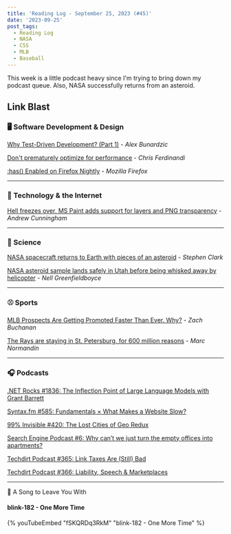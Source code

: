 ```yaml
---
title: 'Reading Log - September 25, 2023 (#45)'
date: '2023-09-25'
post_tags:
  - Reading Log
  - NASA
  - CSS
  - MLB
  - Baseball
---
```


This week is a little podcast heavy since I'm trying to bring down my podcast queue. Also, NASA successfully returns from an asteroid.
<!-- excerpt -->

## Link Blast

### 🖥 Software Development & Design

[Why Test-Driven Development? (Part 1)](https://www.red-gate.com/simple-talk/devops/testing/why-test-driven-development-part-1/) - *Alex Bunardzic*

[Don't prematurely optimize for performance](https://gomakethings.com/dont-prematurely-optimize-for-performance/) - *Chris Ferdinandi*

[:has() Enabled on Firefox Nightly](https://bugzilla.mozilla.org/show_bug.cgi?id=1853701) - *Mozilla Firefox*

---

### 📡 Technology & the Internet

[Hell freezes over, MS Paint adds support for layers and PNG transparency](https://arstechnica.com/gadgets/2023/09/hell-freezes-over-ms-paint-adds-support-for-layers-and-png-transparency/) - *Andrew Cunningham*

---

### 🔬 Science

[NASA spacecraft returns to Earth with pieces of an asteroid](https://arstechnica.com/space/2023/09/nasa-spacecraft-returns-to-earth-with-pieces-of-an-asteroid/) - *Stephen Clark*

[NASA asteroid sample lands safely in Utah before being whisked away by helicopter](https://www.npr.org/2023/09/24/1201386042/watch-live-nasa-sends-an-asteroid-sample-back-to-earth) - *Nell Greenfieldboyce*

---

### ⚾️ Sports

[MLB Prospects Are Getting Promoted Faster Than Ever. Why?](https://defector.com/mlb-prospects-are-getting-promoted-faster-than-ever-why) - *Zach Buchanan*

[The Rays are staying in St. Petersburg, for 600 million reasons](https://www.marcnormandin.com/2023/09/20/tampa-bay-rays-stadium-st-petersburg/) - *Marc Normandin*

---

### 🎧 Podcasts

[.NET Rocks #1836: The Inflection Point of Large Language Models with Grant Barrett](https://www.dotnetrocks.com/details/1836)

[Syntax.fm #585: Fundamentals × What Makes a Website Slow?](https://syntax.fm/show/585/fundamentals-what-makes-a-website-slow)

[99% Invisible #420: The Lost Cities of Geo Redux](https://99percentinvisible.org/episode/lost-cities-of-geo-game-over-redux/)

[Search Engine Podcast #6: Why can’t we just turn the empty offices into apartments?](https://www.audacy.com/podcast/search-engine-c67a8/episodes/why-cant-we-just-turn-the-empty-offices-into-apartments-33d9e)

[Techdirt Podcast #365: Link Taxes Are (Still) Bad](https://www.techdirt.com/2023/09/12/techdirt-podcast-episode-365-link-taxes-are-still-bad/)

[Techdirt Podcast #366: Liability, Speech & Marketplaces](https://www.techdirt.com/2023/09/19/techdirt-podcast-episode-366-liability-speech-marketplaces/)

---

🎵 A Song to Leave You With

#### blink-182 - One More Time

{% youTubeEmbed "fSKQRDq3RkM" "blink-182 - One More Time" %}

